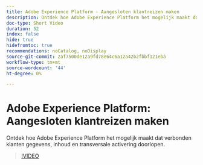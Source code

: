 ```yaml
---
title: Adobe Experience Platform - Aangesloten klantreizen maken
description: Ontdek hoe Adobe Experience Platform het mogelijk maakt dat verbonden klanten gegevens, inhoud en transversale activering doorlopen.
doc-type: Short Video
duration: 52
index: false
hide: true
hidefromtoc: true
recommendations: noCatalog, noDisplay
source-git-commit: 2af7500de12a9fd78e64c6a12a42b2fbbf121eba
workflow-type: tm+mt
source-wordcount: '44'
ht-degree: 0%

---
```



# Adobe Experience Platform: Aangesloten klantreizen maken

Ontdek hoe Adobe Experience Platform het mogelijk maakt dat verbonden klanten gegevens, inhoud en transversale activering doorlopen.

<!-- 62_S655_3442541_51_adobe-experience-platform-building-connected-customer-journeys -->
>[!VIDEO](https://video.tv.adobe.com/v/3458326/?learn=on&enablevpops=true)
